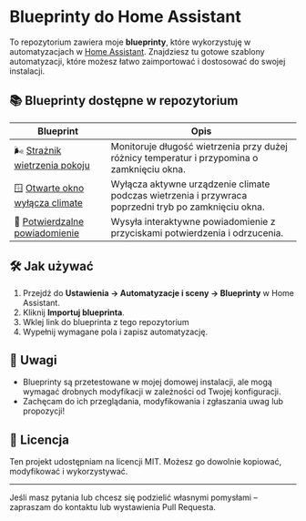 # Blueprinty do Home Assistant

To repozytorium zawiera moje  **blueprinty**, które wykorzystuję w automatyzacjach w [Home Assistant](https://www.home-assistant.io/).
Znajdziesz tu gotowe szablony automatyzacji, które możesz łatwo zaimportować i dostosować do swojej instalacji.

## 📚 Blueprinty dostępne w repozytorium

| Blueprint | Opis |
| --- | --- |
| 🌬️ [Strażnik wietrzenia pokoju](room_airing_watchdog/airing_watchdog.md) | Monitoruje długość wietrzenia przy dużej różnicy temperatur i przypomina o zamknięciu okna. |
| 🪟 [Otwarte okno wyłącza climate](open_window_climate_off/open_window_climet_off.md) | Wyłącza aktywne urządzenie climate podczas wietrzenia i przywraca poprzedni tryb po zamknięciu okna. |
| 🔔 [Potwierdzalne powiadomienie](notify/usr_amu_confirmable_notification.md) | Wysyła interaktywne powiadomienie z przyciskami potwierdzenia i odrzucenia. |

## 🛠 Jak używać

1. Przejdź do **Ustawienia → Automatyzacje i sceny → Blueprinty** w Home Assistant.
2. Kliknij **Importuj blueprinta**.
3. Wklej link do blueprinta z tego repozytorium
4. Wypełnij wymagane pola i zapisz automatyzację.

## 📢 Uwagi

- Blueprinty są przetestowane w mojej domowej instalacji, ale mogą wymagać drobnych modyfikacji w zależności od Twojej konfiguracji.
- Zachęcam do ich przeglądania, modyfikowania i zgłaszania uwag lub propozycji!

## 📄 Licencja

Ten projekt udostępniam na licencji MIT. Możesz go dowolnie kopiować, modyfikować i wykorzystywać.

---

Jeśli masz pytania lub chcesz się podzielić własnymi pomysłami – zapraszam do kontaktu lub wystawienia Pull Requesta.
